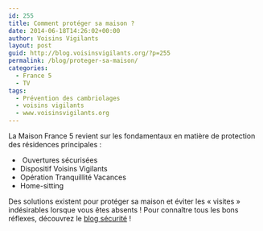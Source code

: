 ```yaml
---
id: 255
title: Comment protéger sa maison ?
date: 2014-06-18T14:26:02+00:00
author: Voisins Vigilants
layout: post
guid: http://blog.voisinsvigilants.org/?p=255
permalink: /blog/proteger-sa-maison/
categories:
  - France 5
  - TV
tags:
  - Prévention des cambriolages
  - voisins vigilants
  - www.voisinsvigilants.org
---
```

La Maison France 5 revient sur les fondamentaux en matière de protection des résidences principales :

  *  Ouvertures sécurisées
  * Dispositif Voisins Vigilants
  * Opération Tranquillité Vacances
  * Home-sitting

Des solutions existent pour protéger sa maison et éviter les &laquo;&nbsp;visites&nbsp;&raquo; indésirables lorsque vous êtes absents ! Pour connaître tous les bons réflexes, découvrez le <a href="http://blog.voisinsvigilants.org/securite/" target="_blank">blog sécurité</a> !